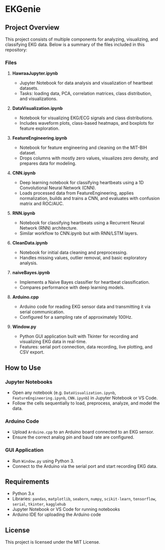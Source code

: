 # EKGenie

## Project Overview
This project consists of multiple components for analyzing, visualizing, and classifying EKG data. Below is a summary of the files included in this repository:

### Files

1. **HawraaJupyter.ipynb**
   - Jupyter Notebook for data analysis and visualization of heartbeat datasets.
   - Tasks: loading data, PCA, correlation matrices, class distribution, and visualizations.

2. **DataVisualization.ipynb**
   - Notebook for visualizing EKG/ECG signals and class distributions.
   - Includes waveform plots, class-based heatmaps, and boxplots for feature exploration.

3. **FeatureEngineering.ipynb**
   - Notebook for feature engineering and cleaning on the MIT-BIH dataset.
   - Drops columns with mostly zero values, visualizes zero density, and prepares data for modeling.

4. **CNN.ipynb**
   - Deep learning notebook for classifying heartbeats using a 1D Convolutional Neural Network (CNN).
   - Loads processed data from FeatureEngineering, applies normalization, builds and trains a CNN, and evaluates with confusion matrix and ROC/AUC.

5. **RNN.ipynb**
   - Notebook for classifying heartbeats using a Recurrent Neural Network (RNN) architecture.
   - Similar workflow to CNN.ipynb but with RNN/LSTM layers.

6. **CleanData.ipynb**
   - Notebook for initial data cleaning and preprocessing.
   - Handles missing values, outlier removal, and basic exploratory analysis.

7. **naiveBayes.ipynb**
   - Implements a Naive Bayes classifier for heartbeat classification.
   - Compares performance with deep learning models.

8. **Arduino.cpp**
   - Arduino code for reading EKG sensor data and transmitting it via serial communication.
   - Configured for a sampling rate of approximately 100Hz.

9. **Window.py**
   - Python GUI application built with Tkinter for recording and visualizing EKG data in real-time.
   - Features: serial port connection, data recording, live plotting, and CSV export.

## How to Use

### Jupyter Notebooks
- Open any notebook (e.g. `DataVisualization.ipynb`, `FeatureEngineering.ipynb`, `CNN.ipynb`) in Jupyter Notebook or VS Code.
- Follow the cells sequentially to load, preprocess, analyze, and model the data.

### Arduino Code
- Upload `Arduino.cpp` to an Arduino board connected to an EKG sensor.
- Ensure the correct analog pin and baud rate are configured.

### GUI Application
- Run `Window.py` using Python 3.
- Connect to the Arduino via the serial port and start recording EKG data.

## Requirements
- Python 3.x
- Libraries: `pandas`, `matplotlib`, `seaborn`, `numpy`, `scikit-learn`, `tensorflow`, `serial`, `tkinter`, `kagglehub`
- Jupyter Notebook or VS Code for running notebooks
- Arduino IDE for uploading the Arduino code

## License
This project is licensed under the MIT License.
